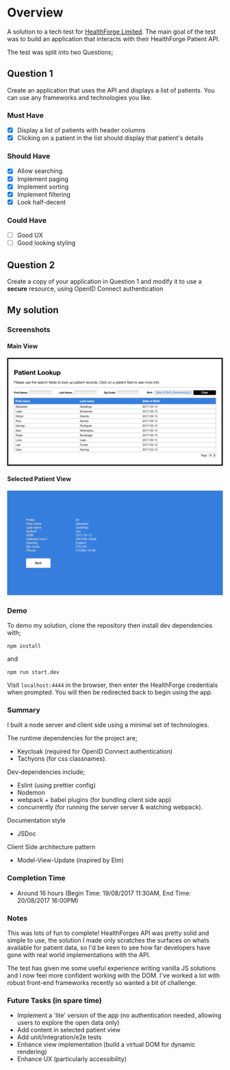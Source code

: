 # Overview

A solution to a tech test for [HealthForge Limited](https://healthforge.io/about-us).
The main goal of the test was to build an application that interacts with their
HealthForge Patient API.

The test was split into two Questions;

## Question 1

Create an application that uses the API and displays a list of patients.
You can use any frameworks and technologies you like.

### Must Have
- [x] Display a list of patients with header columns  
- [x] Clicking on a patient in the list should display that patient's details

### Should Have
- [x] Allow searching
- [x] Implement paging
- [x] Implement sorting
- [x] Implement filtering
- [x] Look half-decent

### Could Have
- [ ] Good UX
- [ ] Good looking styling

## Question 2

Create a copy of your application in Question 1 and modify it to use a **secure** resource,
using OpenID Connect authentication


## My solution

### Screenshots

#### Main View
![main-view](./docs/main_view.png)

#### Selected Patient View
![selected-view](./docs/selected_view.png)

### Demo

To demo my solution, clone the repository then install dev dependencies with;
```
npm install
```
and
```
npm run start.dev
```
Visit `localhost:4444` in the browser, then enter the
HealthForge credentials when prompted. You will then be redirected back to begin
using the app.

### Summary

I built a node server and client side using a minimal set of technologies.

The runtime dependencies for the project are;
- Keycloak (required for OpenID Connect authentication)
- Tachyons (for css classnames).

Dev-dependencies include;
- Eslint (using prettier config)
- Nodemon
- webpack + babel plugins (for bundling client side app)
- concurrently (for running the server server & watching webpack).

Documentation style
- JSDoc

Client Side architecture pattern
- Model-View-Update (inspired by Elm)

### Completion Time

- Around 16 hours (Begin Time: 19/08/2017 11:30AM, End Time: 20/08/2017 16:00PM)

### Notes

This was lots of fun to complete! HealthForges API was pretty solid and simple to use, the solution I made only scratches the surfaces on whats available for patient data, so I'd be keen to see how far developers have gone with real world implementations with the API.

The test has given me some useful experience writing vanilla JS solutions and I now feel more confident working with the DOM. I've worked a lot with robust front-end frameworks recently so wanted a bit of challenge.

### Future Tasks (in spare time)

- Implement a 'lite' version of the app (no authentication needed, allowing users
  to explore the open data only)
- Add content in selected patient view
- Add unit/integration/e2e tests
- Enhance view implementation (build a virtual DOM for dynamic rendering)
- Enhance UX (particularly accessibility)
